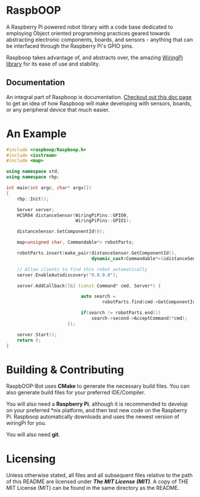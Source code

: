 RaspbOOP
===========

A Raspberry Pi powered robot library with a code base dedicated to employing Object oriented programming practices geared towards abstracting electronic components, boards, and sensors - anything that can be interfaced through the Raspberry Pi's GPIO pins. 

Raspboop takes advantage of, and abstracts over, the amazing [WiringPi library](https://github.com/WiringPi/WiringPi) for its ease of use and stability.

Documentation
-------------

An integral part of Raspboop is documentation. [Checkout out this doc page](http://jgcoded.github.io/RaspbOOP-Bot/doc/html/classraspboop_1_1HCSR04.html#details) to get an idea of how Raspboop will make developing with sensors, boards, or any peripheral device that much easier.

An Example
==========

```cpp
#include <raspboop/Raspboop.h>
#include <iostream>
#include <map>

using namespace std;
using namespace rbp;

int main(int argc, char* argv[])
{
    rbp::Init();

    Server server;
    HCSR04 distanceSensor(WiringPiPins::GPIO0,
                          WiringPiPins::GPIO1);

    distanceSensor.SetComponentId(0);

    map<unsigned char, Commandable*> robotParts;

    robotParts.insert(make_pair(distanceSensor.GetComponentId(),
                                dynamic_cast<Commandable*>(&distanceSensor)));

    // Allow clients to find this robot automatically
    server.EnableAutodiscovery("0.0.0.0");

    server.AddCallback([&] (const Command* cmd, Server*) {

                            auto search =
                                    robotParts.find(cmd->GetComponentId());

                            if(search != robotParts.end())
                                search->second->AcceptCommand(*cmd);
                       });

    server.Start();
    return 0;
}


```

Building & Contributing
=======================

RaspbOOP-Bot uses **CMake** to generate the necessary build files. You can also generate build files for your preferred IDE/Compiler.

You will also need a **Raspberry Pi**, although it is recommended to develop on your preferred *nix platform, and then test new code on the Raspberry Pi.
Raspboop automatically downloads and uses the newest version of wiringPi for you.

You will also need **git**.

Licensing
=========
Unless otherwise stated, all files and all subsequent files relative to the path of this README are licensed under
***The MIT License (MIT)***. A copy of THE MIT License (MIT) can be found in the same directory as the README.
